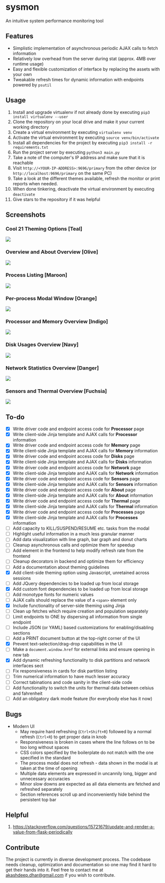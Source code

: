 # sysmon
An intuitive system performance monitoring tool

## Features
- Simplistic implementation of asynchronous periodic AJAX calls to fetch information
- Relatively low overhead from the server during stat (approx. 4MB over runtime usage)
- Easy and flexible customization of interface by replacing the assets with your own
- Tweakable refresh times for dynamic information with endpoints powered by `psutil`

## Usage
1.  Install and upgrade virtualenv if not already done by executing `pip3 install virtualenv --user`
2.  Clone the repository on your local drive and make it your current working directory
3.  Create a virtual environment by executing `virtualenv venv`
4.  Activate the virtual environment by executing `source venv/bin/activate`
5.  Install all dependencies for the project by executing `pip3 install -r requirements.txt`
6.  Run the project server by executing `python3 main.py`
7.  Take a note of the computer's IP address and make sure that it is reachable
8.  Visit `http://<YOUR-IP-ADDRESS>:9696/primary` from the other device (or `http://localhost:9696/primary` on the same PC)
9.  Take a look at the different themes available, refresh the monitor or print reports when needed.
10.  When done tinkering, deactivate the virtual environment by executing `deactivate`
11. Give stars to the repository if it was helpful

## Screenshots

### Cool 21 Theming Options [Teal]
![](pictures/themopto.png)

### Overview and About Overview [Olive]
![](pictures/abotinfo.png)

### Process Listing [Maroon]
![](pictures/procinfo.png)

### Per-process Modal Window [Orange]
![](pictures/procmode.png)

### Processor and Memory Overview [Indigo]
![](pictures/cpmminfo.png)

### Disk Usages Overview [Navy]
![](pictures/diskinfo.png)

### Network Statistics Overview [Danger]
![](pictures/netwinfo.png)

### Sensors and Thermal Overview [Fuchsia]
![](pictures/sensinfo.png)

## To-do
- [X] Write driver code and endpoint access code for **Processor** page
- [X] Write client-side Jinja template and AJAX calls for **Processor** information
- [X] Write driver code and endpoint access code for **Memory** page
- [X] Write client-side Jinja template and AJAX calls for **Memory** information
- [X] Write driver code and endpoint access code for **Disks** page
- [X] Write client-side Jinja template and AJAX calls for **Disks** information
- [X] Write driver code and endpoint access code for **Network** page
- [X] Write client-side Jinja template and AJAX calls for **Network** information
- [X] Write driver code and endpoint access code for **Sensors** page
- [X] Write client-side Jinja template and AJAX calls for **Sensors** information
- [X] Write driver code and endpoint access code for **About** page
- [X] Write client-side Jinja template and AJAX calls for **About** information
- [X] Write driver code and endpoint access code for **Thermal** page
- [X] Write client-side Jinja template and AJAX calls for **Thermal** information
- [X] Write driver code and endpoint access code for **Processes** page
- [X] Write client-side Jinja template and AJAX calls for **Processes** information
- [ ] Add capacity to KILL/SUSPEND/RESUME etc. tasks from the modal
- [ ] Highlight useful information in a much less granular manner
- [ ] Add data visualization with line graph, bar graph and donut charts
- [ ] Cleanup asynchronous calls and optimize them for speedup
- [ ] Add element in the frontend to help modify refresh rate from the frontend
- [ ] Cleanup decorators in backend and optimize them for efficiency
- [ ] Add a documentation about theming guidelines
- [X] Add client-side theming option using Javascript, unretained across sessions
- [ ] Add JQuery dependencies to be loaded up from local storage
- [X] Add custom font dependencies to be loaded up from local storage
- [ ] Add monotype fonts for numeric values
- [ ] AJAX calls should replace the value of a `<span>` element only
- [X] Include functionality of server-side theming using Jinja
- [ ] Clean up fetches which require creation and population separately
- [ ] Limit endpoints to ONE by dispersing all information from single endpoint
- [ ] Include JSON (or YAML) based customizations for enabling/disabling sections
- [ ] Add a PRINT document button at the top-right corner of the UI
- [X] Prevent text-selection/drag-drop capabilities in the UI
- [ ] Make a `document.window.href` for external links and ensure opening in new tab
- [X] Add dynamic refreshing functionality to disk partitions and network interfaces sect
- [ ] Fix responsiveness in cards for disk partition listing
- [ ] Trim numerical information to have much lesser accuracy
- [ ] Correct tabinations and code sanity in the client-side code
- [ ] Add functionality to switch the units for thermal data between celsius and fahrenheit
- [ ] Add an obligatory dark mode feature (for everybody else has it now)

## Bugs
- Modern UI
    - May require hard refreshing (`Ctrl+Shift+R`) followed by a normal refresh (`Ctrl+R`) to get proper data in knob
    - Responsiveness is broken in cases where the line follows on to be too long without spaces
    - CSS colors specified by the boilerplate do not match with the one specified in the standard
    - The process modal does not refresh - data shown in the modal is at taken at the time of opening
    - Multiple data elements are expressed in uncannily long, bigger and unnecessary accuracies
    - Minor slow downs are expected as all data elements are fetched and refreshed separately
    - Section references scroll up and inconveniently hide behind the persistent top bar

## Helpful
1. https://stackoverflow.com/questions/15721679/update-and-render-a-value-from-flask-periodically

## Contribute
The project is currently in diverse development process. The codebase needs cleanup, optimization and documentation so one may find it hard to get their hands into it. Feel free to contact me at akashdeep.dhar@gmail.com if you wish to contribute.